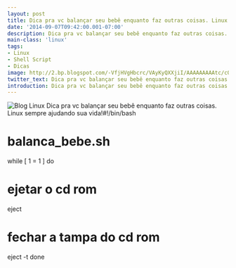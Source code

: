 ```yaml
---
layout: post
title: Dica pra vc balançar seu bebê enquanto faz outras coisas. Linux sempre ajuda...
date: '2014-09-07T09:42:00.001-07:00'
description: Dica pra vc balançar seu bebê enquanto faz outras coisas. Linux sempre ajudando
main-class: 'linux'
tags:
- Linux
- Shell Script
- Dicas
image: http://2.bp.blogspot.com/-VfjHVgHbcrc/VAyKyQXXjiI/AAAAAAAAAtc/cOsnBOH7zA8/s72-c/linux-balan%C3%A7a-bebe.png
twitter_text: Dica pra vc balançar seu bebê enquanto faz outras coisas. Linux sempre ajudando
introduction: Dica pra vc balançar seu bebê enquanto faz outras coisas. Linux sempre ajudando
---
```

![Blog Linux](http://2.bp.blogspot.com/-VfjHVgHbcrc/VAyKyQXXjiI/AAAAAAAAAtc/cOsnBOH7zA8/s320/linux-balan%C3%A7a-bebe.png "Blog Linux")
Dica pra vc balançar seu bebê enquanto faz outras coisas. Linux sempre ajudando sua vida!#!/bin/bash
# balanca_bebe.sh
while [ 1 = 1 ]
do
 # ejetar o cd rom
 eject
 
 # fechar a tampa do cd rom
 eject -t
done
<div class= "Blog Linux")
